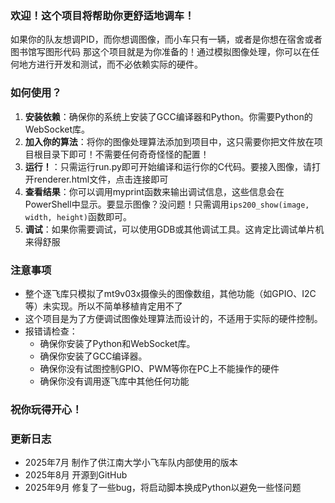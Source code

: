 ### 欢迎！这个项目将帮助你更舒适地调车！

如果你的队友想调PID，而你想调图像，而小车只有一辆，或者是你想在宿舍或者图书馆写图形代码
那这个项目就是为你准备的！通过模拟图像处理，你可以在任何地方进行开发和测试，而不必依赖实际的硬件。

### 如何使用？
1. **安装依赖**：确保你的系统上安装了GCC编译器和Python。你需要Python的WebSocket库。
2. **加入你的算法**：将你的图像处理算法添加到项目中，这只需要你把文件放在项目根目录下即可！不需要任何奇奇怪怪的配置！
3. **运行！**：只需运行run.py即可开始编译和运行你的C代码。要接入图像，请打开renderer.html文件，点击连接即可
4. **查看结果**：你可以调用myprint函数来输出调试信息，这些信息会在PowerShell中显示。要显示图像？没问题！只需调用`ips200_show(image, width, height)`函数即可。
5. **调试**：如果你需要调试，可以使用GDB或其他调试工具。这肯定比调试单片机来得舒服

### 注意事项
- 整个逐飞库只模拟了mt9v03x摄像头的图像数组，其他功能（如GPIO、I2C等）未实现。所以不简单移植肯定用不了
- 这个项目是为了方便调试图像处理算法而设计的，不适用于实际的硬件控制。
- 报错请检查：
  - 确保你安装了Python和WebSocket库。
  - 确保你安装了GCC编译器。
  - 确保你没有试图控制GPIO、PWM等你在PC上不能操作的硬件
  - 确保你没有调用逐飞库中其他任何功能

### 祝你玩得开心！

### 更新日志
- 2025年7月 制作了供江南大学小飞车队内部使用的版本
- 2025年8月 开源到GitHub
- 2025年9月 修复了一些bug，将启动脚本换成Python以避免一些怪问题